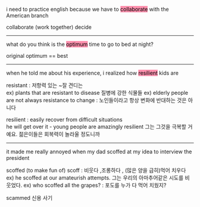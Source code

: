 
i need to practice english because we have to <mark style="background: #FF5582A6;">collaborate</mark> with the American branch

collaborate  (work together)
decide

-------------------------------

what do you think is the <mark style="background: #FF5582A6;">optimum</mark> time to go to bed at night?

original
optimum == best

------------------------------------

when he told me about his experience, i realized how <mark style="background: #FF5582A6;">resilient</mark> kids are

resistant : 저항력 있는 ~잘 견디는               
ex)  plants that are resistant to disease 질병에 강한 식물들
ex)  elderly people are not always resistance to change : 노인들이라고 항상 변화에 반대하는 것은 아니다

resilient : easily recover from difficult situations           
he will get over it - young people are amazingly resilient
그는 그것을 극복할 거예요. 젊은이들은 회복력이 놀라울 정도니까

------------------------------------------------------------------------
it made me really annoyed when my dad scoffed at my idea to interview the president

scoffed (to make fun of)              scoff : 비웃다 ,조롱하다 , (많은 양을 급히)먹어 치우다
ex) he scoffed at our amateurish attempts. 그는 우리의 아마추어같은 시도를 비웃었다.
ex) who scoffed all the grapes? : 포도를 누가 다 먹어 치웠지?

scammed 신용 사기










 